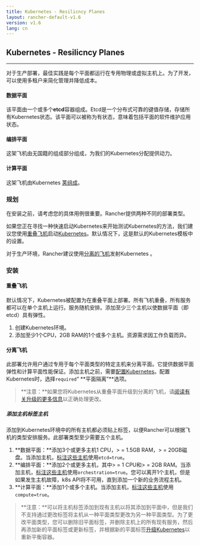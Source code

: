 ```yaml
---
title: Kubernetes - Resilicncy Planes
layout: rancher-default-v1.6
version: v1.6
lang: cn
---
```


## Kubernetes - Resilicncy Planes

---

对于生产部署，最佳实践是每个平面都运行在专用物理或虚拟主机上。为了开发，可以使用多租户来简化管理并降低成本。

#### 数据平面

该平面由一个或多个**etcd**容器组成。Etcd是一个分布式可靠的键值存储，存储所有Kubernetes状态。该平面可以被称为有状态，意味着包括平面的软件维护应用状态。

#### 编排平面

这架飞机由无国籍的组成部分组成，为我们的Kubernetes分配提供动力。

#### 计算平面

这架飞机由Kubernetes [荚组成](https://kubernetes.io/docs/user-guide/pods/)。

### 规划

在安装之前，请考虑您的具体用例很重要。Rancher提供两种不同的部署类型。

如果您正在寻找一种快速启动Kubernetes来开始测试Kubernetes的方法，我们建议您使用[重叠飞机](https://github.com/rancher/rancher.github.io/blob/master/rancher/v1.6/cn/kubernetes/resilicncy-planes/index.md#overlapping-planes)启动[Kubernetes](https://github.com/rancher/rancher.github.io/blob/master/rancher/v1.6/cn/kubernetes/resilicncy-planes/index.md#overlapping-planes)。默认情况下，这是默认的Kubernetes模板中的设置。

对于生产环境，Rancher建议使用[分离的飞机](https://github.com/rancher/rancher.github.io/blob/master/rancher/v1.6/cn/kubernetes/resilicncy-planes/index.md#separated-planes)发射Kubernetes 。

### 安装

#### 重叠飞机

默认情况下，Kubernetes被配置为在重叠平面上部署。所有飞机重叠，所有服务都可以在单个主机上运行。服务随机安排。添加至少三个主机以使数据平面（即etcd）具有弹性。

1. 创建Kubernetes环境。
2. 添加至少1个CPU，2GB RAM的1个或多个主机。资源需求因工作负载而异。

#### 分离飞机

此部署允许用户通过专用于每个平面类型的特定主机来分离平面。它提供数据平面弹性和计算平面性能保证。添加主机之前，需要[配置Kubernetes](https://github.com/rancher/rancher.github.io/blob/master/rancher/v1.6/cn/kubernetes/resilicncy-planes/%7B%7Bsite.baseurl%7D%7D/rancher/%7B%7Bpage.version%7D%7D/%7B%7Bpage.lang%7D%7D/kubernetes/#configuring-kubernetes)。配置Kubernetes时，选择`required`“ **平面隔离”**选项。

> **注意：**如果您将Kubernetes从重叠平面升级到分离的飞机，请[阅读有关升级的更多信息](https://github.com/rancher/rancher.github.io/blob/master/rancher/v1.6/cn/kubernetes/resilicncy-planes/%7B%7Bsite.baseurl%7D%7D/rancher/%7B%7Bpage.version%7D%7D/%7B%7Bpage.lang%7D%7D/kubernetes/upgrading)以正确处理更改。

##### 添加主机标签主机

添加到Kubernetes环境中的所有主机都必须贴上标签，以便Rancher可以根据飞机的类型安排服务。此部署类型至少需要五个主机。

1. **数据平面：**添加3个或更多主机1 CPU，> = 1.5GB RAM，> = 20GB磁盘。当添加主机，[标注这些主机](https://github.com/rancher/rancher.github.io/blob/master/rancher/v1.6/cn/kubernetes/resilicncy-planes/%7B%7Bsite.baseurl%7D%7D/rancher/%7B%7Bpage.version%7D%7D/%7B%7Bpage.lang%7D%7D/hosts/#host-labels)使用`etcd=true`。
2. **编排平面：**添加2个或更多主机，其中> = 1 CPU和> = 2GB RAM。当添加主机，[标注这些主机](https://github.com/rancher/rancher.github.io/blob/master/rancher/v1.6/cn/kubernetes/resilicncy-planes/%7B%7Bsite.baseurl%7D%7D/rancher/%7B%7Bpage.version%7D%7D/%7B%7Bpage.lang%7D%7D/hosts/#host-labels)使用`orchestration=true`。您可以离开1个主机，但是如果发生主机故障，k8s API将不可用，直到添加一个新的业务流程主机。
3. **计算平面：**添加1个或多个主机。当添加主机，[标注这些主机](https://github.com/rancher/rancher.github.io/blob/master/rancher/v1.6/cn/kubernetes/resilicncy-planes/%7B%7Bsite.baseurl%7D%7D/rancher/%7B%7Bpage.version%7D%7D/%7B%7Bpage.lang%7D%7D/hosts/#host-labels)使用`compute=true`。

> **注意：**可以将主机标签添加到现有主机以将其添加到平面中，但是我们不支持通过更改标签将主机从一种平面类型更改为另一种平面类型。为了更改平面类型，您可以删除旧平面标签，并删除主机上的所有现有服务，然后再添加新的平面标签或更新标签，并根据新的平面标签[升级Kubernetes](https://github.com/rancher/rancher.github.io/blob/master/rancher/v1.6/cn/kubernetes/resilicncy-planes/%7B%7Bsite.baseurl%7D%7D/rancher/%7B%7Bpage.version%7D%7D/%7B%7Bpage.lang%7D%7D/kubernetes/upgrading)以重新平衡容器。
